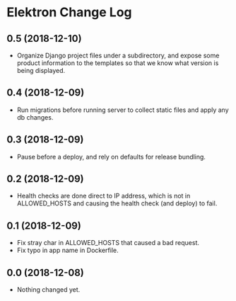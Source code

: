Elektron Change Log
================

0.5 (2018-12-10)
----------------

- Organize Django project files under a subdirectory, and expose some product information to the templates so that we know what version is being displayed.


0.4 (2018-12-09)
----------------

- Run migrations before running server to collect static files and apply any db changes.


0.3 (2018-12-09)
----------------

- Pause before a deploy, and rely on defaults for release bundling.


0.2 (2018-12-09)
----------------

- Health checks are done direct to IP address, which is not in ALLOWED_HOSTS and causing the health check (and deploy) to fail.


0.1 (2018-12-09)
----------------

- Fix stray char in ALLOWED_HOSTS that caused a bad request.
- Fix typo in app name in Dockerfile.


0.0 (2018-12-08)
----------------

- Nothing changed yet.
